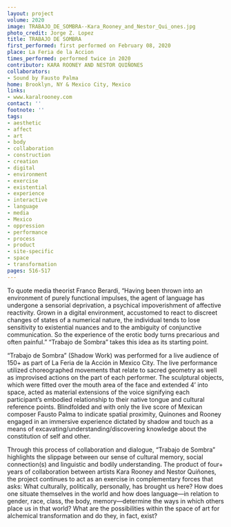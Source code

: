 ```yaml
---
layout: project
volume: 2020
image: TRABAJO_DE_SOMBRA--Kara_Rooney_and_Nestor_Qui_ones.jpg
photo_credit: Jorge Z. Lopez
title: TRABAJO DE SOMBRA
first_performed: first performed on February 08, 2020
place: La Feria de la Accion
times_performed: performed twice in 2020
contributor: KARA ROONEY AND NESTOR QUIÑONES
collaborators:
- Sound by Fausto Palma
home: Brooklyn, NY & Mexico City, Mexico
links:
- www.karalrooney.com
contact: ''
footnote: ''
tags:
- aesthetic
- affect
- art
- body
- collaboration
- construction
- creation
- digital
- environment
- exercise
- existential
- experience
- interactive
- language
- media
- Mexico
- oppression
- performance
- process
- product
- site-specific
- space
- transformation
pages: 516-517
---
```

To quote media theorist Franco Berardi, “Having been thrown into an environment of purely functional impulses, the agent of language has undergone a sensorial deprivation, a psychical impoverishment of affective reactivity. Grown in a digital environment, accustomed to react to discreet changes of states of a numerical nature, the individual tends to lose sensitivity to existential nuances and to the ambiguity of conjunctive communication. So the experience of the erotic body turns precarious and often painful.” “Trabajo de Sombra” takes this idea as its starting point. 

 

“Trabajo de Sombra” (Shadow Work) was performed for a live audience of 150+ as part of La Feria de la Acción in Mexico City. The live performance utilized choreographed movements that relate to sacred geometry as well as improvised actions on the part of each performer. The sculptural objects, which were fitted over the mouth area of the face and extended 4’ into space, acted as material extensions of the voice signifying each participant’s embodied relationship to their native tongue and cultural reference points. Blindfolded and with only the live score of Mexican composer Fausto Palma to indicate spatial proximity, Quinones and Rooney engaged in an immersive experience dictated by shadow and touch as a means of excavating/understanding/discovering knowledge about the constitution of self and other.  

Through this process of collaboration and dialogue, “Trabajo de Sombra” highlights the slippage between our sense of cultural memory, social connection(s) and linguistic and bodily understanding. The product of four+ years of collaboration between artists Kara Rooney and Nestor Quiñones, the project continues to act as an exercise in complementary forces that asks: What culturally, politically, personally, has brought us here? How does one situate themselves in the world and how does language—in relation to gender, race, class, the body, memory—determine the ways in which others place us in that world? What are the possibilities within the space of art for alchemical transformation and do they, in fact, exist?